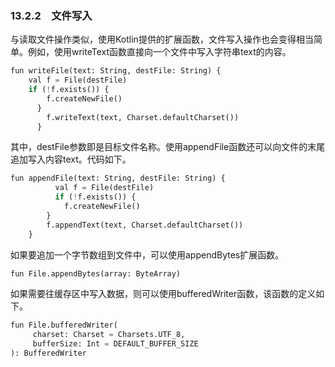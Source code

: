 ### 13.2.2　文件写入

与读取文件操作类似，使用Kotlin提供的扩展函数，文件写入操作也会变得相当简单。例如，使用writeText函数直接向一个文件中写入字符串text的内容。

```python
fun writeFile(text: String, destFile: String) {
    val f = File(destFile)
    if (!f.exists()) {
        f.createNewFile()
      }
        f.writeText(text, Charset.defaultCharset())
      }
```

其中，destFile参数即是目标文件名称。使用appendFile函数还可以向文件的末尾追加写入内容text。代码如下。

```python
fun appendFile(text: String, destFile: String) {
          val f = File(destFile)
          if (!f.exists()) {
            f.createNewFile()
        }
        f.appendText(text, Charset.defaultCharset())
    }
```

如果要追加一个字节数组到文件中，可以使用appendBytes扩展函数。

```python
fun File.appendBytes(array: ByteArray)
```

如果需要往缓存区中写入数据，则可以使用bufferedWriter函数，该函数的定义如下。

```python
fun File.bufferedWriter(
     charset: Charset = Charsets.UTF_8, 
     bufferSize: Int = DEFAULT_BUFFER_SIZE
): BufferedWriter
```

